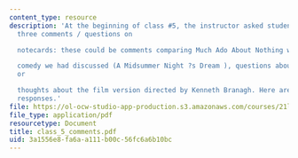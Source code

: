 ```yaml
---
content_type: resource
description: 'At the beginning of class #5, the instructor asked students to make
  three comments / questions on

  notecards: these could be comments comparing Much Ado About Nothing with the previous

  comedy we had discussed (A Midsummer Night ?s Dream ), questions about Much Ado,
  or

  thoughts about the film version directed by Kenneth Branagh. Here are some of their
  responses.'
file: https://ol-ocw-studio-app-production.s3.amazonaws.com/courses/21l-009-shakespeare-spring-2004/3a1556e8fa6aa111b00c56fc6a6b10bc_class_5_comments.pdf
file_type: application/pdf
resourcetype: Document
title: class_5_comments.pdf
uid: 3a1556e8-fa6a-a111-b00c-56fc6a6b10bc
---
```

